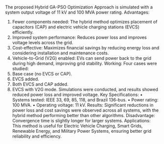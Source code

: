 The proposed Hybrid GA-PSO Optimization Approach is simulated with a system output voltage of 11 kV and 100 MVA power rating.
Advantages:
1.	Fewer components needed: The hybrid method optimizes placement of capacitors (CAP) and electric vehicle charging stations (EVCS) efficiently.
2.	Improved system performance: Reduces power loss and improves voltage levels across the grid.
3.	Cost-effective: Maximizes financial savings by reducing energy loss and considering installation and maintenance costs.
4.	Vehicle-to-Grid (V2G) enabled: EVs can send power back to the grid during high demand, improving grid stability.
Working:
Four cases were studied:
1.	Base case (no EVCS or CAP).
2.	EVCS added.
3.	Both EVCS and CAP added.
4.	EVCS with V2G mode.
Simulations were conducted, and results showed reduced power loss and improved voltage.
Key Specifications:
•	Systems tested: IEEE 33, 69, 85, 118, and Brazil 136-bus.
•	Power rating: 100 MVA.
•	Operating voltage: 11 kV.
Results:
Significant reductions in power loss and cost savings were observed across all systems, with the hybrid method performing better than other algorithms.
Disadvantage:
Convergence time is slightly longer for larger systems.
Applications:
This method is useful for Electric Vehicle Charging, Smart Grids, Renewable Energy, and Military Power Systems, ensuring better grid reliability and efficiency.


